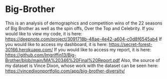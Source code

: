 # Big-Brother
This is an analysis of demographics and competition wins of the 22 seasons of Big Brother as well as the spin offs, Over the Top and Celebrity.
If you would like to view my code, it is here: https://deepnote.com/project/3091718b-48ae-4e42-a604-c0d8f6545ab4
If you would like to access my dashboard, it is here: https://secret-forest-30166.herokuapp.com/
If you would like to access my report, it is here: https://github.com/lmgriffin13/Big-Brother/blob/main/MA%20346%20Final%20Report.pdf
Also, the source of my dataset is Vince Dixon, whose work with the dataset can be seen here: https://vincedixonportfolio.com/app/big-brother-diversity/
